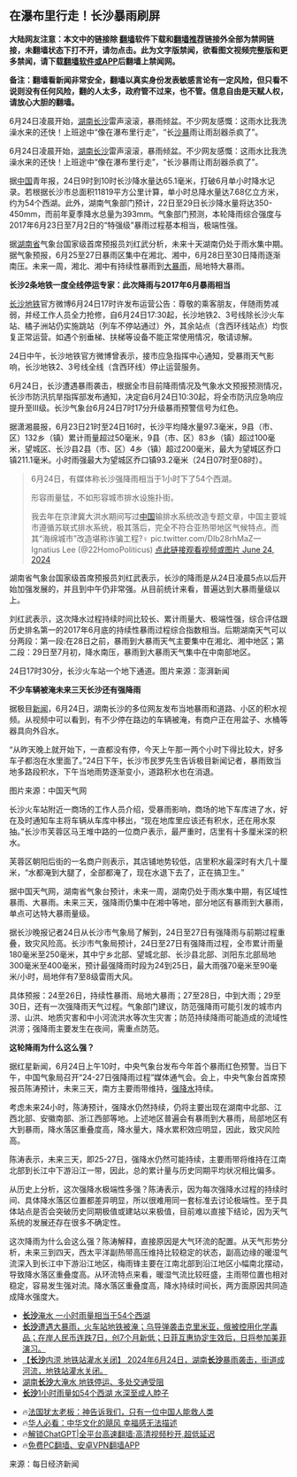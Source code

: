  <!-- 面包屑导航 --> <h2>在瀑布里行走！长沙暴雨刷屏</h2> <p class="notice"><b>大陆网友注意：本文中的链接除 <a href="https://github.com/bannedbook/fanqiang" >翻墙</a>软件下载和<a href="https://github.com/killgcd/justmysocks/blob/master/README.md">翻墙推荐</a>链接外全部为禁网链接，未翻墙状态下打不开，请勿点击。此为文字版禁闻，欲看图文视频完整版和更多禁闻，请下载<a href="https://github.com/bannedbook/fanqiang">翻墙软件或APP</a>后翻墙上禁闻网。</p><p>备注：翻墙看新闻非常安全，翻墙以真实身份发表敏感言论有一定风险，但只看不说则没有任何风险，翻的人太多，政府管不过来，也不管。信息自由是天赋人权，请放心大胆的翻墙。</b></p>  <div class="entry"> <p id="summary">6月24日凌晨开始，<a href="https://www.bannedbook.org/bnews/tag/%e6%b9%96%e5%8d%97/" class="st_tag internal_tag" rel="tag" title="标签 湖南 下的日志">湖南</a><a href="https://www.bannedbook.org/bnews/tag/%e9%95%bf%e6%b2%99/" class="st_tag internal_tag" rel="tag" title="标签 长沙 下的日志">长沙</a>雷声滚滚，暴雨倾盆。不少网友感慨：这雨水比我洗澡水来的还快！上班途中“像在瀑布里行走”，“长<a href="https://www.bannedbook.org/bnews/tag/%e6%b2%99%e6%9a%b4/" class="st_tag internal_tag" rel="tag" title="标签 沙暴 下的日志">沙暴</a>雨让雨刮器杀疯了”。</p> <p>6月24日凌晨开始，<a href="https://www.bannedbook.org/bnews/tag/%e6%b9%96%e5%8d%97%e9%95%bf%e6%b2%99/" class="st_tag internal_tag" rel="tag" title="标签 湖南长沙 下的日志">湖南长沙</a>雷声滚滚，暴雨倾盆。不少网友感慨：这雨水比我洗澡水来的还快！上班途中“像在瀑布里行走”，“长沙暴雨让雨刮器杀疯了”。</p> <p>据<span class='wp_keywordlink_affiliate'><a href="https://www.bannedbook.org/" title="中国" target="_blank">中国</a></span>青年报，24日9时到10时长沙降水量达65.1毫米，打破6月单小时降水记录。若根据长沙市总面积11819平方公里计算，单小时总降水量达7.68亿立方米，约为54个西湖。此外，湖南气象部门预计，22日至29日长沙降水量将达350-450mm，而前年夏季降水总量为393mm。气象部门预测，本轮降雨综合强度与2017年6月23日至7月2日的“特强级”暴雨过程基本相当，极端性强。</p> <p>据<a href="https://www.bannedbook.org/bnews/tag/%E6%B9%96%E5%8D%97%E7%9C%81/" class="st_tag internal_tag" rel="tag" title="标签 湖南省 下的日志">湖南省</a>气象台国家级首席预报员刘红武分析，未来十天湖南仍处于雨水集中期。据气象预报，6月25至27日暴雨区集中在湘北、湘中，6月28日至30日降雨逐渐南压。未来一周，湘北、湘中有持续性暴雨到<a href="https://www.bannedbook.org/bnews/tag/%e5%a4%a7%e6%9a%b4%e9%9b%a8/" class="st_tag internal_tag" rel="tag" title="标签 大暴雨 下的日志">大暴雨</a>，局地特大暴雨。</p> <p><strong>长沙2条地铁一度全线停运专家：此次降雨与2017年6月暴雨相当</strong></p> <p><a href="https://www.bannedbook.org/bnews/tag/%E9%95%BF%E6%B2%99%E5%9C%B0%E9%93%81/" class="st_tag internal_tag" rel="tag" title="标签 长沙地铁 下的日志">长沙地铁</a>官方微博6月24日17时许发布运营公告：尊敬的乘客朋友，伴随雨势减弱，并经工作人员全力抢修，自6月24日17:30起，长沙地铁2、3号线除长沙火车站、橘子洲站仍实施跳站（列车不停站通过）外，其余站点（含西环线站点）均恢复正常运营。如遇个别垂梯、扶梯等设备不能正常使用情况，敬请谅解。</p> <p>24日中午，长沙地铁官方微博曾表示，接市应急指挥中心通知，受暴雨天气影响，长沙地铁2、3号线全线（含西环线）停止运营服务。</p>  <p>6月24日，长沙遭遇暴雨袭击，根据全市目前降雨情况及气象水文预报预测情况，长沙市防汛抗旱指挥部发布通知，决定自6月24日10:30起，将全市防汛应急响应提升至Ⅲ级。长沙气象台6月24日7时17分升级暴雨预警信号为红色。</p> <p>据潇湘晨报，6月23日21时至24日16时，长沙平均降水量97.3毫米，9县（市、区）132乡（镇）累计雨量超过50毫米，9县（市、区）83乡（镇）超过100毫米，望城区、长沙县2县（市、区）4乡（镇）超过200毫米，最大为望城区乔口镇211.1毫米。小时雨强最大为望城区乔口镇93.2毫米（24日07时至08时）。</p> <blockquote><p>6月24日，有媒体称长沙强降雨相当于1小时下了54个西湖。</p> <p>形容雨量猛，不如形容城市排水设施扑街。</p> <p>我去年在京津冀大洪水期间写过<a href="https://www.bannedbook.org/bnews/tag/%E4%B8%AD%E5%9B%BD/" class="st_tag internal_tag" rel="tag" title="标签 中国 下的日志">中国</a>输排水系统改造专题文章，中国主要城市遵循苏联式排水系统，极其落后，完全不符合亚热带地区气候特点。而其“海绵城市”改造堪称诈骗工程?‍♀️ pic.twitter.com/DIb28rhMaZ— Ignatius Lee (@22HomoPoliticus) <a href="https://twitter.com/22HomoPoliticus/status/1805248805777899878?ref_src=twsrc%5Etfw">点此链接观看视频或图片 June 24, 2024</a></p></blockquote> <p>湖南省气象台国家级首席预报员刘红武表示，长沙的降雨是从24日凌晨5点以后开始加强发展的，并且到中午仍非常强。从目前统计来看，普遍达到大暴雨量级以上。</p> <p>刘红武表示，这次降水过程持续时间比较长、累计雨量大、极端性强，综合评估跟历史排名第一的2017年6月底的持续性暴雨过程综合指数相当。后期湖南天气可以分两段：第一段:在28日之前，暴雨到大暴雨天气主要集中在湘北、湘中地区；第二段：29日至7月初，降水南压，暴雨到大暴雨天气集中在中南部地区。</p>  <p>24日17时30分，长沙火车站一个地下通道。图片来源：澎湃新闻</p> <p><strong>不少车辆被淹未来三天长沙还有强降雨</strong></p> <p>据极目<span class='wp_keywordlink_affiliate'><a href="https://www.bannedbook.org/" title="新闻">新闻</a></span>，6月24日，湖南长沙的多位网友发布当地暴雨和道路、小区的积水视频。从视频中可以看到，有不少停在路边的车辆被淹，有商户正在用盆子、水桶等器具向外舀水。</p> <p>“从昨天晚上就开始下，一直都没有停，今天上午那一两个小时下得比较大，好多车子都泡在水里面了。”24日下午，长沙市民罗先生告诉极目新闻记者，暴雨致当地多路段积水，下午当地雨势逐渐变小，道路积水也在消退。</p> <p>图片来源：中国天气网</p> <p>长沙火车站附近一商场的工作人员介绍，受暴雨影响，商场的地下车库进了水，好在及时通知车主将车辆从车库中移出，“现在地库里应该还有积水，还在用水泵抽。”长沙市芙蓉区马王堆中路的一位商户表示，最严重时，店里有十多厘米深的积水。</p> <p>芙蓉区朝阳后街的一名商户则表示，其店铺地势较低，店里积水最深时有大几十厘米，“水都淹到大腿了，全部都淹了，现在水退下去了，正在搞卫生。”</p>  <p>据中国天气网，湖南省气象台预计，未来一周，湖南仍处于雨水集中期，有区域性暴雨、大暴雨。未来三天，强降雨仍集中在湘中等地，部分地区有暴雨到大暴雨，单点可达特大暴雨量级。</p> <p>据长沙晚报记者24日从长沙市气象局了解到，24日至27日有强降雨与前期过程重叠，致灾风险高。长沙市气象局预计，24日至27日有强降雨过程，全市累计雨量180毫米至250毫米，其中宁乡北部、望城北部、长沙县北部、浏阳东北部局地300毫米至400毫米，预计最强降雨时段为24到25日，最大雨强70毫米至90毫米/小时，局地伴有7至8级雷雨大风。</p> <p>具体预报：24至26日，持续性暴雨、局地大暴雨；27至28日，中到大雨；29至30日，还有一次强降雨天气过程。气象部门建议，防范强降雨可能引发的城市内涝、山洪、地质灾害和中小河流洪水等次生灾害；防范持续降雨可能造成的流域性洪涝；强降雨主要发生在夜间，需重点防范。&nbsp;</p> <p><strong>这轮降雨为什么这么强？</strong></p> <p>据红星新闻，6月24日上午10时，中央气象台发布今年首个暴雨红色预警。当日下午，中国气象局召开“24-27日强降雨过程”媒体通气会。会上，中央气象台首席预报员陈涛预计，未来三天，南方主要雨带维持，<a href="https://www.bannedbook.org/bnews/tag/%E5%BC%BA%E9%99%8D%E6%B0%B4/" class="st_tag internal_tag" rel="tag" title="标签 强降水 下的日志">强降水</a>持续。</p> <p>考虑未来24小时，陈涛预计，强降水仍然持续，仍将主要出现在湖南中北部、江西北部、安徽南部、浙江西部等地。上述地区普遍会有暴雨到大暴雨，局部地区有大到暴雨，降水落区重叠度高，降水量大，降水累积效应明显，因此，致灾风险高。</p> <p>陈涛表示，未来三天，即25-27日，强降水仍然可能持续，主要雨带将维持在江南北部到长江中下游沿江一带，因此，总的累计量与历史同期平均状况相比偏多。</p>  <p>从历史上分析，这次强降水极端性多强？陈涛表示，因为每次强降水过程的持续时间、具体降水落区位置都差异明显，所以很难用同一套标准去讨论极端性。至于具体站点是否会突破历史同期极值或建站以来极值，目前难以直接下结论，因为天气系统的发展还存在很多不确定性。</p> <p>这次降雨为什么会这么强？陈涛解释，直接原因是大气环流的配置。从天气形势分析，未来三到四天，西太平洋副热带高压维持比较稳定的状态，副高边缘的暖湿气流深入到长江中下游沿江地区，梅雨锋主要在江南北部到沿江地区小幅南北摆动，导致降水落区重叠度高。从环流特点来看，暖湿气流比较旺盛，主雨带位置也相对稳定，容易发生强对流。降水落区重叠度高，降水持续时间长，两方面原因共同造成降水强度大。</p> <!--<div id="taboola-mid-1"></div>--><ul class='op-related-articles' title='相关阅读'> <li><a href='https://www.bannedbook.org/bnews/bannedvideo/20240625/2054256.html' target='_blank'><b>长沙</b>淹水 一小时雨量相当于54个西湖</a></li> <li><a href='https://www.bannedbook.org/bnews/sohnews/20240625/2054209.html' target='_blank'><b>长沙</b>遭遇大暴雨，火车站地铁被淹；乌导弹袭击克里米亚，俄被控用化学毒品；在岸人民币连跌7日，创7个月新低；日菲互惠协定生效后，日将参加美菲演习。</a></li> <li><a href='https://www.bannedbook.org/bnews/comments/20240625/2054191.html' target='_blank'>【<b>长沙</b>内涝 地铁站灌水关闭】 2024年6月24日，湖南<b>长沙</b>暴雨袭击，街道成河流，地铁站灌水关闭。</a></li> <li><a href='https://www.bannedbook.org/bnews/cnnews/20240625/2054182.html' target='_blank'>湖南<b>长沙</b>大淹水 地铁停运、多处交通受阻</a></li> <li><a href='https://www.bannedbook.org/bnews/cbnews/20240624/2054123.html' target='_blank'><b>长沙</b>1小时雨量如54个西湖 水深至成人脖子</a></li> </ul> <ul class="texttj"> <li>🔥<a href="https://www.bannedbook.org/bnews/ssgc/20230219/1850782.html" target="_blank">法国犹太老板：神告诉我们，只有一位中国人能救人类</a></li> <li>🔥<a href="https://www.bannedbook.org/bnews/comments/20220220/1694796.html" target="_blank">华人必看：中华文化的飓风 幸福感无法描述</a></li> <li>🔥<a href="https://github.com/bannedbook/fanqiang/wiki/V2ray%E6%9C%BA%E5%9C%BA" target="_blank">解锁ChatGPT|全平台高速翻墙:高清视频秒开,超低延迟</a></li> <li>🔥<a href="https://github.com/bannedbook/fanqiang/wiki/%E7%A6%81%E9%97%BB%E7%BD%91%E5%AE%89%E5%8D%93%E7%BF%BB%E5%A2%99%E6%96%B0%E9%97%BBAPP" target="_blank">免费PC翻墙、安卓VPN翻墙APP</a></li> </ul><p class="src-info">来源：每日经济新闻 </p><a name='sharetosocial'></a> <div style="margin-bottom:5px;padding-bottom:5px;clear:both"> <div id="archive-pix-1" class="banner-ads"> <!-- AuctionX Display platform tag START --> <div id="27602x728x90x621x_ADSLOT1" clicktrack="%%CLICK_URL_ESC%%"></div>  <!-- AuctionX Display platform tag END --> </div> <div id="archive-pix-2" class="banner-ads"> <!-- AuctionX Display platform tag START --> <div id="27556x300x250x621x_ADSLOT1" clicktrack="%%CLICK_URL_ESC%%" style="margin:0 auto;text-align:center"></div>  <!-- AuctionX Display platform tag END --> </div> </div>  <div id="archive-pix-1" class="banner-ads"> <!-- AuctionX Display platform tag START --> <div id="27603x728x90x621x_ADSLOT1" clicktrack="%%CLICK_URL_ESC%%"></div>  <!-- AuctionX Display platform tag END --> </div> </div><!--END ENTRY--> 